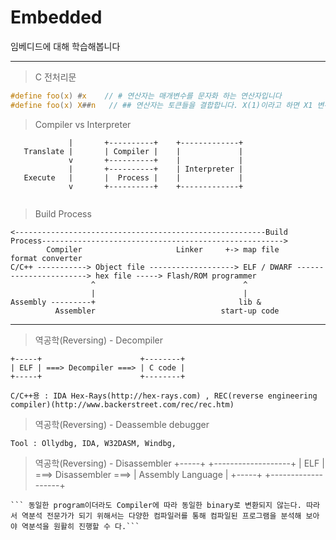 # Embedded
임베디드에 대해 학습해봅니다


---
> C 전처리문
```C
#define foo(x) #x    // # 연산자는 매개변수를 문자화 하는 연산자입니다              
#define foo(x) X##n   // ## 연산자는 토큰들을 결합합니다. X(1)이라고 하면 X1 변수를 입력한것과 동일합니다.
```

> Compiler vs Interpreter
```
             |       +----------+    +-------------+
   Translate |       | Compiler |    |             |
             v       +----------+    |             |
             |       +----------+    | Interpreter |
   Execute   |       |  Process |    |             |
             v       +----------+    +-------------+
              

```
> Build Process

```
<--------------------------------------------------------Build Process------------------------------------------------------>
        Compiler                     Linker     +-> map file         format converter
C/C++ -----------> Object file -------------------> ELF / DWARF -----------------------> hex file -----> Flash/ROM programmer
                  ^                                 ^
                  |                                 |
Assembly ---------+                                lib & 
          Assembler                            start-up code
```

---

> 역공학(Reversing) - Decompiler
```
+-----+                      +--------+
| ELF | ===> Decompiler ===> | C code |
+-----+                      +--------+
```
``` C/C++용 : IDA Hex-Rays(http://hex-rays.com) , REC(reverse engineering compiler)(http://www.backerstreet.com/rec/rec.htm) ```

> 역공학(Reversing) - Deassemble debugger
```
Tool : Ollydbg, IDA, W32DASM, Windbg, 
```

> 역공학(Reversing) - Disassembler
+-----+                        +-------------------+
| ELF | ===> Disassembler ===> | Assembly Language |
+-----+                        +-------------------+
```
``` 동일한 program이더라도 Compiler에 따라 동일한 binary로 변환되지 않는다. 따라서 역분석 전문가가 되기 위해서는 다양한 컴파일러를 통해 컴파일된 프로그램을 분석해 보아야 역분석을 원활히 진행할 수 다.``` 
